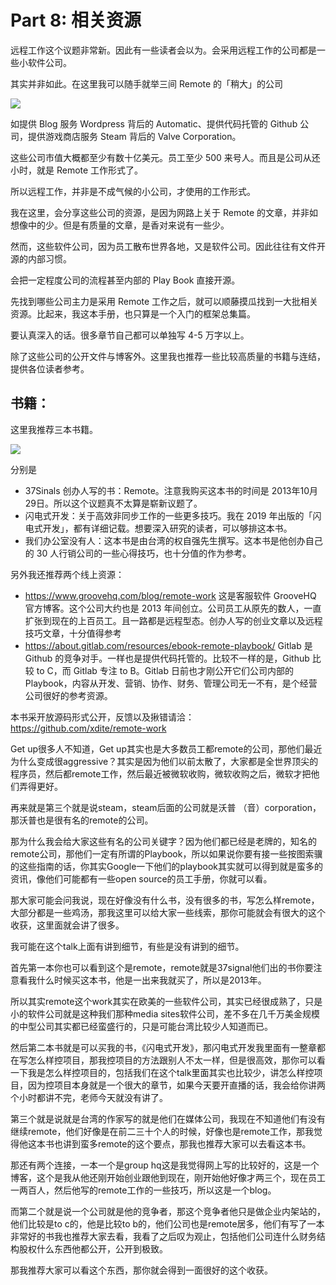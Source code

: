 # Part 8: 相关资源

远程工作这个议题非常新。因此有一些读者会以为。会采用远程工作的公司都是一些小软件公司。

其实并非如此。在这里我可以随手就举三间 Remote 的「稍大」的公司

![](https://d.pr/i/GCJpoP+)

如提供 Blog 服务 Wordpress 背后的 Automatic、提供代码托管的 Github 公司，提供游戏商店服务 Steam 背后的 Valve Corporation。

这些公司市值大概都至少有数十亿美元。员工至少 500 来号人。而且是公司从还小时，就是 Remote 工作形式了。

所以远程工作，并非是不成气候的小公司，才使用的工作形式。

我在这里，会分享这些公司的资源，是因为网路上关于 Remote 的文章，并非如想像中的少。但是有质量的文章，是香对来说有一些少。

然而，这些软件公司，因为员工散布世界各地，又是软件公司。因此往往有文件开源的内部习惯。

会把一定程度公司的流程甚至内部的 Play Book 直接开源。

先找到哪些公司主力是采用 Remote 工作之后，就可以顺藤摸瓜找到一大批相关资源。比起来，我这本手册，也只算是一个入门的框架总集篇。

要认真深入的话。很多章节自己都可以单独写 4-5 万字以上。

除了这些公司的公开文件与博客外。这里我也推荐一些比较高质量的书籍与连结，提供各位读者参考。

## 书籍：

这里我推荐三本书籍。

![](https://d.pr/i/BmQghp+)

分别是

* 37Sinals 创办人写的书：Remote。注意我购买这本书的时间是 2013年10月29日。所以这个议题真不太算是崭新议题了。
* 闪电式开发：关于高效非同步工作的一些更多技巧。我在 2019 年出版的「闪电式开发」，都有详细记载。想要深入研究的读者，可以够排这本书。
* 我们办公室没有人：这本书是由台湾的权自强先生撰写。这本书是他创办自己的 30 人行销公司的一些心得技巧，也十分值的作为参考。

另外我还推荐两个线上资源：

* https://www.groovehq.com/blog/remote-work 这是客服软件 GrooveHQ 官方博客。这个公司大约也是 2013 年间创立。公司员工从原先的数人，一直扩张到现在的上百员工。且一路都是远程型态。创办人写的创业文章以及远程技巧文章，十分值得参考
* https://about.gitlab.com/resources/ebook-remote-playbook/ Gitlab 是 Github 的竞争对手。一样也是提供代码托管的。比较不一样的是，Github 比较 to C，而 Gitlab 专注 to B。Gitlab 日前也才刚公开它们公司内部的 Playbook，内容从开发、营销、协作、财务、管理公司无一不有，是个经营公司很好的参考资源。


本书采开放源码形式公开，反馈以及揪错请洽：https://github.com/xdite/remote-work



Get up很多人不知道，Get up其实也是大多数员工都remote的公司，那他们最近为什么变成很aggressive？其实是因为他们以前太散了，大家都是全世界顶尖的程序员，然后都remote工作，然后最近被微软收购，微软收购之后，微软才把他们弄得更好。

再来就是第三个就是说steam，steam后面的公司就是沃普 （音）corporation，那沃普也是很有名的remote的公司。


那为什么我会给大家这些有名的公司关键字？因为他们都已经是老牌的，知名的remote公司，那他们一定有所谓的Playbook，所以如果说你要有接一些按图索骥的这些指南的话，你其实Google一下他们的playbook其实就可以得到就是蛮多的资讯，像他们可能都有一些open source的员工手册，你就可以看。

那大家可能会问我说，现在好像没有什么书，没有很多的书，写怎么样remote，大部分都是一些鸡汤，那我这里可以给大家一些线索，那你可能就会有很大的这个收获，这里面就会讲了很多。

我可能在这个talk上面有讲到细节，有些是没有讲到的细节。

首先第一本你也可以看到这个是remote，remote就是37signal他们出的书你要注意看我什么时候买这本书，他是一出来我就买了，所以是2013年。

所以其实remote这个work其实在欧美的一些软件公司，其实已经很成熟了，只是小的软件公司就是这种我们那种media sites软件公司，差不多在几千万美金规模的中型公司其实都已经蛮盛行的，只是可能台湾比较少人知道而已。


然后第二本书就是可以买我的书，《闪电式开发》，那闪电式开发我里面有一整章都在写怎么样控项目，那我控项目的方法跟别人不太一样，但是很高效，那你可以看一下我是怎么样控项目的，包括我们在这个talk里面其实也比较少，讲怎么样控项目，因为控项目本身就是一个很大的章节，如果今天要开直播的话，我会给你讲两个小时都讲不完，老师今天就没有讲了。

第三个就是说就是台湾的作家写的就是他们在媒体公司，我现在不知道他们有没有继续remote，他们好像是在前二三十个人的时候，好像也是remote工作，那我觉得他这本书也讲到蛮多remote的这个要点，那我也推荐大家可以去看这本书。


那还有两个连接，一本一个是group hq这是我觉得网上写的比较好的，这是一个博客，这个是我从他还刚开始创业跟他到现在，刚开始他好像才两三个，现在员工一两百人，然后他写的remote工作的一些技巧，所以这是一个blog。

而第二个就是说一个公司就是他的竞争者，那这个竞争者他只是做企业内架站的，他们比较是to c的，他是比较to b的，他们公司也是remote居多，他们有写了一本非常好的书我也推荐大家去看，我看了之后叹为观止，包括他们公司连什么财务结构股权什么东西他都公开，公开到极致。

那我推荐大家可以看这个东西，那你就会得到一面很好的这个收获。

